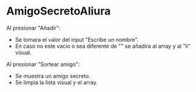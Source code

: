 # AmigoSecretoAliura

Al presionar "Añadir":
- Se tomara el valor del input "Escribe un nombre".
- En caso no este vacio o sea diferente de "" se añadira al array y al "li" visual.

Al presionar "Sortear amigo":
- Se muestra un amigo secreto.
- Se limpia la lista visual y el array.
